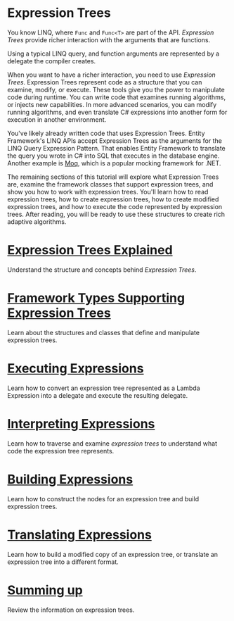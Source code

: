 ﻿# Expression Trees

You know LINQ, where `Func` and `Func<T>` are part of the API.
*Expression Trees* provide richer interaction with the arguments that
are functions.

Using a typical LINQ query, and function arguments are represented
by a delegate the compiler creates.

When you want to have a richer interaction, you need to use *Expression Trees*.
Expression Trees represent code as a structure that you can examine,
modify, or execute. These tools give you the power to manipulate code during
runtime. You can write code that examines running algorithms, or injects new
capabilities. In more advanced scenarios, you can modify running algorithms,
and even translate C# expressions into another form for execution in another
environment.

You've likely already written code that uses Expression Trees. Entity Framework's
LINQ APIs accept Expression Trees as the arguments for the LINQ Query Expression Pattern.
That enables Entity Framework to translate the query you wrote in C# into SQL
that executes in the database engine. Another example is [Moq](https://github.com/Moq/moq),
which is a popular mocking framework for .NET.

The remaining sections of this tutorial will explore what Expression Trees are,
examine the framework classes that support expression trees, and show you how to work
with expression trees. You'll learn how to read expression trees, how to create
expression trees, how to create modified expression trees, and how to execute the
code represented by expression trees. After reading, you will be ready to use these
structures to create rich adaptive algorithms.

# [Expression Trees Explained](expression-trees-explained.md)

Understand the structure and concepts behind *Expression Trees*.

# [Framework Types Supporting Expression Trees](expression-classes.md)

Learn about the structures and classes that define and manipulate expression trees.

# [Executing Expressions](expression-trees-execution.md)

Learn how to convert an expression tree represented as 
a Lambda Expression into a delegate and execute the resulting
delegate.

# [Interpreting Expressions](expression-trees-interpreting.md)

Learn how to traverse and examine *expression trees* to understand
what code the expression tree represents.

# [Building Expressions](expression-trees-building.md)

Learn how to construct the nodes for an expression tree and build
expression trees.

# [Translating Expressions](expression-trees-translating.md)

Learn how to build a modified copy of an expression tree, or translate
an expression tree into a different format.

# [Summing up](expression-trees-summary.md)

Review the information on expression trees.
